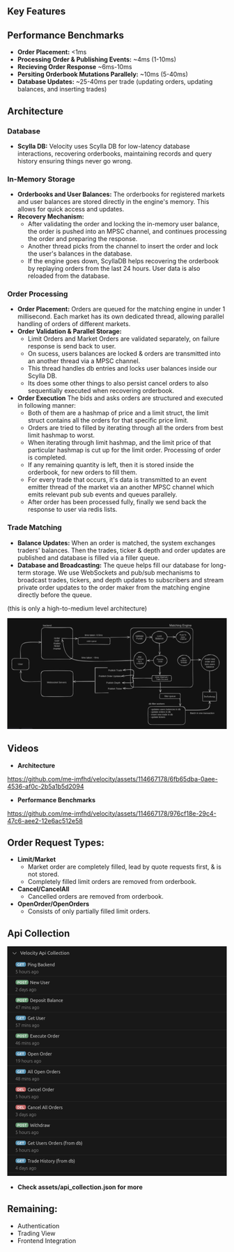 ## Key Features
## Performance Benchmarks
- **Order Placement:** <1ms
- **Processing Order & Publishing Events:** ~4ms (1-10ms)
- **Recieving Order Response** ~6ms-10ms
- **Persiting Orderbook Mutations Parallely:** ~10ms (5-40ms)
- **Database Updates:** ~25-40ms per trade (updating orders, updating balances, and inserting trades)

## Architecture
### Database
- **Scylla DB:** Velocity uses Scylla DB for low-latency database interactions, recovering orderbooks, maintaining records and query history ensuring things never go wrong.
### In-Memory Storage
- **Orderbooks and User Balances:** The orderbooks for registered markets and user balances are stored directly in the engine's memory. This allows for quick access and updates.
- **Recovery Mechanism:** 
    - After validating the order and locking the in-memory user balance, the order is pushed into an MPSC channel, and continues processing the order and preparing the response. 
    - Another thread picks from the channel to insert the order and lock the user's balances in the database. 
    - If the engine goes down, ScyllaDB helps recovering the orderbook by replaying orders from the last 24 hours. User data is also reloaded from the database.
### Order Processing
- **Order Placement:** Orders are queued for the matching engine in under 1 millisecond. Each market has its own dedicated thread, allowing parallel handling of orders of different markets.
- **Order Validation & Parallel Storage:** 
    - Limit Orders and Market Orders are validated separately, on failure response is send back to user.
    - On sucess, users balances are locked & orders are transmitted into an another thread via a MPSC channel. 
    - This thread handles db entries and locks user balances inside our Scylla DB.
    - Its does some other things to also persist cancel orders to also sequentially executed when recovering orderbook.
- **Order Execution** The bids and asks orders are structured and executed in following manner:
    - Both of them are a hashmap of price and a limit struct, the limit struct contains all the orders for that specific price limit.
    - Orders are tried to filled by iterating through all the orders from best limit hashmap to worst.
    - When iterating through limit hashmap, and the limit price of that particular hashmap is cut up for the limit order. Processing of order is completed.
    - If any remaining quantity is left, then it is stored inside the orderbook, for new orders to fill them.
    - For every trade that occurs, it's data is transmitted to an event emitter thread of the market via an another MPSC channel which emits relevant pub sub events and queues parallely.
    - After order has been processed fully, finally we send back the response to user via redis lists.
### Trade Matching
- **Balance Updates:** When an order is matched, the system exchanges traders' balances. Then the trades, ticker & depth and order updates are published and database is filled via a filler queue.
- **Database and Broadcasting:** The queue helps fill our database for long-term storage. We use WebSockets and pub/sub mechanisms to broadcast trades, tickers, and depth updates to subscribers and stream private order updates to the order maker from the matching engine directly before the queue.

(this is only a high-to-medium level architecture)
<center><img src="./assets/architecture.png"></center>

## Videos
- **Architecture**  

https://github.com/me-imfhd/velocity/assets/114667178/6fb65dba-0aee-4536-af0c-2b5a1b5d2094

- **Performance Benchmarks**
  
https://github.com/me-imfhd/velocity/assets/114667178/976cf18e-29c4-47c6-aee2-12e6ac512e58

## Order Request Types:
- **Limit/Market** 
    - Market order are completely filled, lead by quote requests first, & is not stored. 
    - Completely filled limit orders are removed from orderbook.
- **Cancel/CancelAll** 
    - Cancelled orders are removed from orderbook.
- **OpenOrder/OpenOrders**
    - Consists of only partially filled limit orders.

## Api Collection
<center><img src="./assets/api_col.png"></center>

- **Check assets/api_collection.json for more**

## Remaining:
- Authentication
- Trading View
- Frontend Integration
